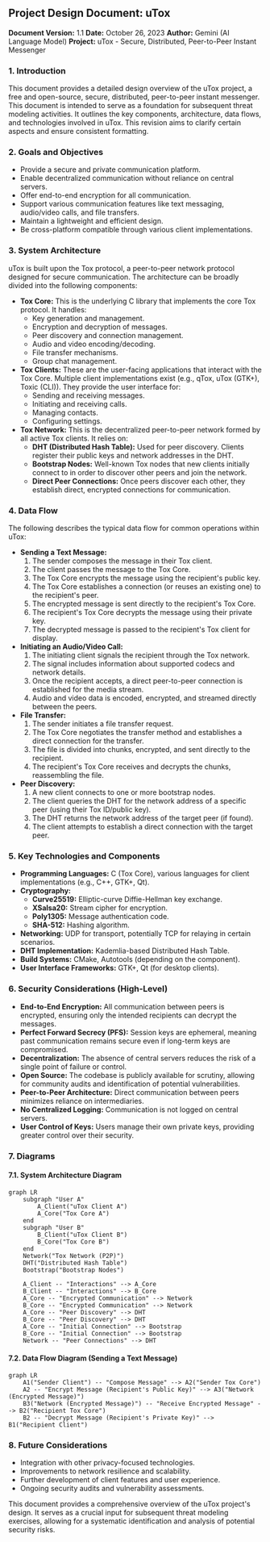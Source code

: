 
## Project Design Document: uTox

**Document Version:** 1.1
**Date:** October 26, 2023
**Author:** Gemini (AI Language Model)
**Project:** uTox - Secure, Distributed, Peer-to-Peer Instant Messenger

### 1. Introduction

This document provides a detailed design overview of the uTox project, a free and open-source, secure, distributed, peer-to-peer instant messenger. This document is intended to serve as a foundation for subsequent threat modeling activities. It outlines the key components, architecture, data flows, and technologies involved in uTox. This revision aims to clarify certain aspects and ensure consistent formatting.

### 2. Goals and Objectives

*   Provide a secure and private communication platform.
*   Enable decentralized communication without reliance on central servers.
*   Offer end-to-end encryption for all communication.
*   Support various communication features like text messaging, audio/video calls, and file transfers.
*   Maintain a lightweight and efficient design.
*   Be cross-platform compatible through various client implementations.

### 3. System Architecture

uTox is built upon the Tox protocol, a peer-to-peer network protocol designed for secure communication. The architecture can be broadly divided into the following components:

*   **Tox Core:** This is the underlying C library that implements the core Tox protocol. It handles:
    *   Key generation and management.
    *   Encryption and decryption of messages.
    *   Peer discovery and connection management.
    *   Audio and video encoding/decoding.
    *   File transfer mechanisms.
    *   Group chat management.
*   **Tox Clients:** These are the user-facing applications that interact with the Tox Core. Multiple client implementations exist (e.g., qTox, uTox (GTK+), Toxic (CLI)). They provide the user interface for:
    *   Sending and receiving messages.
    *   Initiating and receiving calls.
    *   Managing contacts.
    *   Configuring settings.
*   **Tox Network:** This is the decentralized peer-to-peer network formed by all active Tox clients. It relies on:
    *   **DHT (Distributed Hash Table):** Used for peer discovery. Clients register their public keys and network addresses in the DHT.
    *   **Bootstrap Nodes:** Well-known Tox nodes that new clients initially connect to in order to discover other peers and join the network.
    *   **Direct Peer Connections:** Once peers discover each other, they establish direct, encrypted connections for communication.

### 4. Data Flow

The following describes the typical data flow for common operations within uTox:

*   **Sending a Text Message:**
    1. The sender composes the message in their Tox client.
    2. The client passes the message to the Tox Core.
    3. The Tox Core encrypts the message using the recipient's public key.
    4. The Tox Core establishes a connection (or reuses an existing one) to the recipient's peer.
    5. The encrypted message is sent directly to the recipient's Tox Core.
    6. The recipient's Tox Core decrypts the message using their private key.
    7. The decrypted message is passed to the recipient's Tox client for display.
*   **Initiating an Audio/Video Call:**
    1. The initiating client signals the recipient through the Tox network.
    2. The signal includes information about supported codecs and network details.
    3. Once the recipient accepts, a direct peer-to-peer connection is established for the media stream.
    4. Audio and video data is encoded, encrypted, and streamed directly between the peers.
*   **File Transfer:**
    1. The sender initiates a file transfer request.
    2. The Tox Core negotiates the transfer method and establishes a direct connection for the transfer.
    3. The file is divided into chunks, encrypted, and sent directly to the recipient.
    4. The recipient's Tox Core receives and decrypts the chunks, reassembling the file.
*   **Peer Discovery:**
    1. A new client connects to one or more bootstrap nodes.
    2. The client queries the DHT for the network address of a specific peer (using their Tox ID/public key).
    3. The DHT returns the network address of the target peer (if found).
    4. The client attempts to establish a direct connection with the target peer.

### 5. Key Technologies and Components

*   **Programming Languages:** C (Tox Core), various languages for client implementations (e.g., C++, GTK+, Qt).
*   **Cryptography:**
    *   **Curve25519:** Elliptic-curve Diffie-Hellman key exchange.
    *   **XSalsa20:** Stream cipher for encryption.
    *   **Poly1305:** Message authentication code.
    *   **SHA-512:** Hashing algorithm.
*   **Networking:** UDP for transport, potentially TCP for relaying in certain scenarios.
*   **DHT Implementation:** Kademlia-based Distributed Hash Table.
*   **Build Systems:** CMake, Autotools (depending on the component).
*   **User Interface Frameworks:** GTK+, Qt (for desktop clients).

### 6. Security Considerations (High-Level)

*   **End-to-End Encryption:** All communication between peers is encrypted, ensuring only the intended recipients can decrypt the messages.
*   **Perfect Forward Secrecy (PFS):** Session keys are ephemeral, meaning past communication remains secure even if long-term keys are compromised.
*   **Decentralization:** The absence of central servers reduces the risk of a single point of failure or control.
*   **Open Source:** The codebase is publicly available for scrutiny, allowing for community audits and identification of potential vulnerabilities.
*   **Peer-to-Peer Architecture:** Direct communication between peers minimizes reliance on intermediaries.
*   **No Centralized Logging:** Communication is not logged on central servers.
*   **User Control of Keys:** Users manage their own private keys, providing greater control over their security.

### 7. Diagrams

#### 7.1. System Architecture Diagram

```mermaid
graph LR
    subgraph "User A"
        A_Client("uTox Client A")
        A_Core("Tox Core A")
    end
    subgraph "User B"
        B_Client("uTox Client B")
        B_Core("Tox Core B")
    end
    Network("Tox Network (P2P)")
    DHT("Distributed Hash Table")
    Bootstrap("Bootstrap Nodes")

    A_Client -- "Interactions" --> A_Core
    B_Client -- "Interactions" --> B_Core
    A_Core -- "Encrypted Communication" --> Network
    B_Core -- "Encrypted Communication" --> Network
    A_Core -- "Peer Discovery" --> DHT
    B_Core -- "Peer Discovery" --> DHT
    A_Core -- "Initial Connection" --> Bootstrap
    B_Core -- "Initial Connection" --> Bootstrap
    Network -- "Peer Connections" --> DHT
```

#### 7.2. Data Flow Diagram (Sending a Text Message)

```mermaid
graph LR
    A1("Sender Client") -- "Compose Message" --> A2("Sender Tox Core")
    A2 -- "Encrypt Message (Recipient's Public Key)" --> A3("Network (Encrypted Message)")
    B3("Network (Encrypted Message)") -- "Receive Encrypted Message" --> B2("Recipient Tox Core")
    B2 -- "Decrypt Message (Recipient's Private Key)" --> B1("Recipient Client")
```

### 8. Future Considerations

*   Integration with other privacy-focused technologies.
*   Improvements to network resilience and scalability.
*   Further development of client features and user experience.
*   Ongoing security audits and vulnerability assessments.

This document provides a comprehensive overview of the uTox project's design. It serves as a crucial input for subsequent threat modeling exercises, allowing for a systematic identification and analysis of potential security risks.
